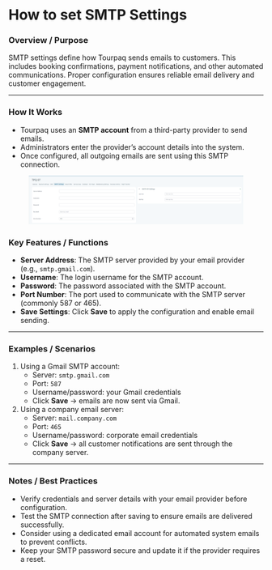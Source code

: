 # How to set SMTP Settings

### **Overview / Purpose**

SMTP settings define how Tourpaq sends emails to customers. This includes booking confirmations, payment notifications, and other automated communications. Proper configuration ensures reliable email delivery and customer engagement.

***

### **How It Works**

* Tourpaq uses an **SMTP account** from a third-party provider to send emails.
* Administrators enter the provider’s account details into the system.
* Once configured, all outgoing emails are sent using this SMTP connection.

<figure><img src="../.gitbook/assets/image (5) (1) (1) (1) (1) (1) (1) (1) (1) (1) (1) (1) (1) (1).png" alt=""><figcaption></figcaption></figure>

### **Key Features / Functions**

* **Server Address**: The SMTP server provided by your email provider (e.g., `smtp.gmail.com`).
* **Username**: The login username for the SMTP account.
* **Password**: The password associated with the SMTP account.
* **Port Number**: The port used to communicate with the SMTP server (commonly 587 or 465).
* **Save Settings**: Click **Save** to apply the configuration and enable email sending.

***

### **Examples / Scenarios**

1. Using a Gmail SMTP account:
   * Server: `smtp.gmail.com`
   * Port: `587`
   * Username/password: your Gmail credentials
   * Click **Save** → emails are now sent via Gmail.
2. Using a company email server:
   * Server: `mail.company.com`
   * Port: `465`
   * Username/password: corporate email credentials
   * Click **Save** → all customer notifications are sent through the company server.

***

### **Notes / Best Practices**

* Verify credentials and server details with your email provider before configuration.
* Test the SMTP connection after saving to ensure emails are delivered successfully.
* Consider using a dedicated email account for automated system emails to prevent conflicts.
* Keep your SMTP password secure and update it if the provider requires a reset.
